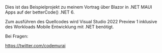 Dies ist das Beispielprojekt zu meinem Vortrag über Blazor in .NET MAUI Apps auf der betterCode() .NET 6.

Zum ausführen des Quellcodes wird Visual Studio 2022 Preview 1 inklusive des Workloads Mobile Entwicklung mit .NET benötigt.

Bei Fragen:

https://twitter.com/codemurai
